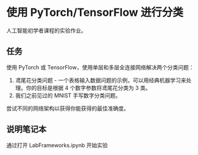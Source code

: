 # 使用 PyTorch/TensorFlow 进行分类



人工智能初学者课程的实验作业。

##  任务



使用 PyTorch 或 TensorFlow，使用单层和多层全连接网络解决两个分类问题：

1. 鸢尾花分类问题 - 一个表格输入数据问题的示例，可以用经典机器学习来处理。你的目标是根据 4 个数字参数将鸢尾花分类为 3 类。
2. 我们之前见过的 MNIST 手写数字分类问题。

尝试不同的网络架构以获得你能获得的最佳准确度。

##  说明笔记本



通过打开 LabFrameworks.ipynb 开始实验
